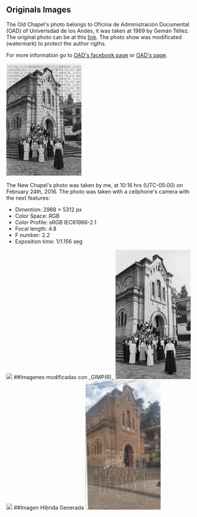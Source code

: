 ## Originals Images
The Old Chapel's photo belongs to Oficina de Administración Documental (OAD) of Univerisdad de los Andes, it was taken at 1969 by Gemán Téllez. The original photo can be at this [link](https://www.facebook.com/155723537956531/photos/a.240801929448691.1073741833.155723537956531/240801939448690/?type=3&theater).
The photo show was modificated (watermark) to protect the author rigths.

For more information go to [OAD's facebook page](https://www.facebook.com/Oficina-de-Administración-Documental-155723537956531/) or [OAD's page](oad.uniandes.edu.co).

<img src="https://github.com/CarlosAAcostaH/lab_vision/blob/master/lab3_hybrid/ViejaCapillaOrg.jpg" width="200" />

The New Chapel's photo was taken by me, at 10:16 hrs (UTC-05:00) on February 24th, 2016. The photo was taken with a cellphone's camera with the next features:
- Dimention: 2988 × 5312 px
- Color Space: RGB
- Color Profile: sRGB IEC61966-2.1
- Focal length: 4.8
- F number: 2.2
- Exposition time: 1/1.156 seg

<img src="https://github.com/CarlosAAcostaH/lab_vision/blob/master/lab3_hybrid/NuevaCapillaOrg.jpg" width="200" />
##Imagenes modificadas con _GIMP(R)_
<img src="https://github.com/CarlosAAcostaH/lab_vision/blob/master/lab3_hybrid/ViejaCapilla.jpg" width="200" />
<img src="https://github.com/CarlosAAcostaH/lab_vision/blob/master/lab3_hybrid/NuevaCapilla.jpg" width="200" />
##Imagen Hibrida Generada
<img src="https://github.com/CarlosAAcostaH/lab_vision/blob/master/lab3_hybrid/HibridaCapilla.jpg" width="200" />
